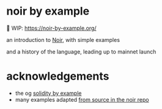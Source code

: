 # noir by example

🚧 WIP: https://noir-by-example.org/

an introduction to [Noir](https://noir-lang.org), with simple examples

and a history of the language, leading up to mainnet launch

# acknowledgements

* the og [solidity by example](https://solidity-by-example.org/)
* many examples adapted [from source in the noir repo](https://github.com/noir-lang/noir/tree/master/crates/nargo_cli/tests/test_data)
